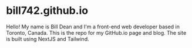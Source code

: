 # bill742.github.io

Hello! My name is Bill Dean and I'm a front-end web developer based in Toronto, Canada. This is the repo for my GitHub.io page and blog. The site is built using NextJS and Tailwind.
